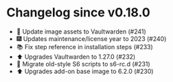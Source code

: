 # Changelog since v0.18.0
- 💄 Update image assets to Vaultwarden (#241) 
- 🎆 Updates maintenance/license year to 2023 (#240) 
- 📚 Fix step reference in installation steps (#233) 
- ⬆️ Upgrades Vaultwarden to 1.27.0 (#232) 
- 🔨 Migrate old-style S6 scripts to s6-rc.d (#231) 
- ⬆️ Upgrades add-on base image to 6.2.0 (#230) 
